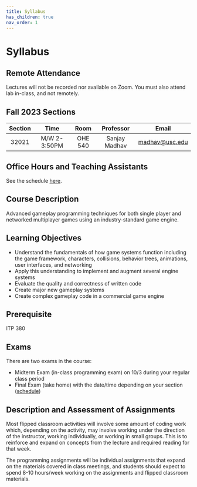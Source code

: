 ```yaml
---
title: Syllabus
has_children: true
nav_order: 1
---
```


# Syllabus

## Remote Attendance

Lectures will not be recorded nor available on Zoom. You must also attend lab in-class, and not remotely.

## Fall 2023 Sections

| Section |     Time     |  Room   |   Professor   |                  Email                  |
| :-----: | :----------: | :-----: | :-----------: | :-------------------------------------: |
|  32021  | M/W 2-3:50PM | OHE 540 | Sanjay Madhav | [madhav@usc.edu](mailto:madhav@usc.edu) |

## Office Hours and Teaching Assistants

See the schedule [here](OfficeHours.html).

## Course Description

Advanced gameplay programming techniques for both single player and networked multiplayer games using an industry-standard game engine.

## Learning Objectives

* Understand the fundamentals of how game systems function including the game framework, characters, collisions, behavior trees, animations, user interfaces, and networking
* Apply this understanding to implement and augment several engine systems
* Evaluate the quality and correctness of written code
* Create major new gameplay systems
* Create complex gameplay code in a commercial game engine

## Prerequisite

ITP 380

## Exams

There are two exams in the course:

* Midterm Exam (in-class programming exam) on 10/3 during your regular class period
* Final Exam (take home) with the date/time depending on your section ([schedule](Schedule.html#final-exam-schedule))

## Description and Assessment of Assignments 

Most flipped classroom activities will involve some amount of coding work which, depending on the activity, may involve working under the direction of the instructor, working individually, or working in small groups. This is to reinforce and expand on concepts from the lecture and required reading for that week.

The programming assignments will be individual assignments that expand on the materials covered in class meetings, and students should expect to spend 8-10 hours/week working on the assignments and flipped classroom materials.
